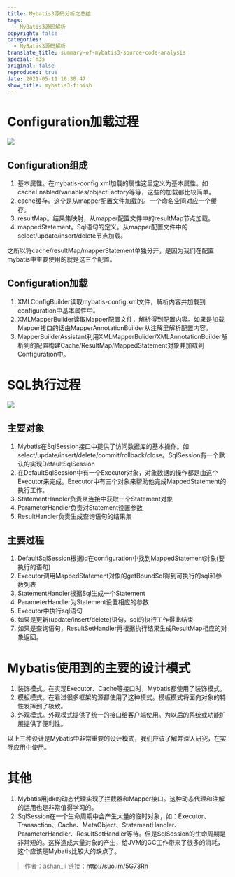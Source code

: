 ```yaml
---
title: Mybatis3源码分析之总结
tags:
  - MyBatis3源码解析
copyright: false
categories:
  - MyBatis3源码解析
translate_title: summary-of-mybatis3-source-code-analysis
special: m3s
original: false
reproduced: true
date: 2021-05-11 16:30:47
show_title: mybatis3-finish
---
```


Configuration加载过程
=================

![](https://img-blog.csdn.net/20151229131927349)  

Configuration组成
---------------

1.  基本属性。在mybatis-config.xml加载的属性这里定义为基本属性。如cacheEnabled/variables/objectFactory等等，这些的加载都比较简单。
2.  cache缓存。这个是从mapper配置文件加载的。一个命名空间对应一个缓存。
3.  resultMap。结果集映射，从mapper配置文件中的resultMap节点加载。
4.  mappedStatement。Sql语句的定义。从mapper配置文件中的select/update/insert/delete节点加载。

之所以将cache/resultMap/mapperStatement单独分开，是因为我们在配置mybatis中主要使用的就是这三个配置。

  

Configuration加载
---------------

1.  XMLConfigBuilder读取mybatis-config.xml文件，解析内容并加载到configuration中基本属性中。
2.  XMLMapperBuilder读取Mapper配置文件，解析得到配置内容。如果是加载Mapper接口的话由MapperAnnotationBuilder从注解里解析配置内容。
3.  MapperBuilderAssistant利用XMLMapperBulider/XMLAnnotationBuilder解析到的配置构建Cache/ResultMap/MappedStatement对象并加载到Configuration中。

SQL执行过程
=======

![](https://img-blog.csdn.net/20151229131912319)  

  

主要对象
----

1.  Mybatis在SqlSession接口中提供了访问数据库的基本操作。如select/update/insert/delete/commit/rollback/close。SqlSession有一个默认的实现DefaultSqlSession
2.  在DefaultSqlSession中有一个Executor对象，对象数据的操作都是由这个Executor来完成。Executor中有三个对象来帮助他完成MappedStatement的执行工作。
3.  StatementHandler负责从连接中获取一个Statement对象
4.  ParameterHandler负责对Statement设置参数
5.  ResultHandler负责生成查询语句的结果集

主要过程
----

1.  DefaultSqlSession根据id在configuration中找到MappedStatement对象(要执行的语句)
2.  Executor调用MappedStatement对象的getBoundSql得到可执行的sql和参数列表
3.  StatementHandler根据Sql生成一个Statement
4.  ParameterHandler为Statement设置相应的参数
5.  Executor中执行sql语句
6.  如果是更新(update/insert/delete)语句，sql的执行工作得此结束
7.  如果是查询语句，ResultSetHandler再根据执行结果生成ResultMap相应的对象返回。

Mybatis使用到的主要的设计模式
==================

1.  装饰模式。在实现Executor、Cache等接口时，Mybatis都使用了装饰模式。
2.  模板模式。在看过很多框架的源都使用了这种模式。模板模式将面向对象的特性发挥到了极致。
3.  外观模式。外观模式提供了统一的接口给客户端使用。为以后的系统或功能扩展提供了便利性。

以上三种设计是Mybatis中非常重要的设计模式，我们应该了解并深入研究，在实际应用中使用。

其他
==

1.  Mybatis用jdk的动态代理实现了拦截器和Mapper接口。这种动态代理和注解的运用也是非常值得学习的。
2.  SqlSession在一个生命周期中会产生大量的临时对象，如：Executor、Transaction、Cache、MetaObject、StatementHandler、ParameterHandler、ResultSetHandler等待。但是SqlSession的生命周期是非常短的。这样造成大量对象的产生，给JVM的GC工作带来了很多的消耗，这个应该是Mybatis比较大的缺点了。

> 作者：ashan_li
> 链接：http://suo.im/5G73Rn
